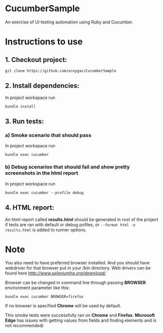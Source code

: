 # CucumberSample
An exercise of UI testing automation using Ruby and Cucumber.

# Instructions to use

## 1. Checkout project: 

`git clone https://github.com/aroygas/CucumberSample`

## 2. Install dependencies:

In project workspace run

`bundle install`

## 3. Run tests:
### a) Smoke scenario that should pass

In project workspace run

`bundle exec cucumber`

### b) Debug scenarios that should fail and show pretty screenshots in the html report 

In project workspace run

`bundle exec cucumber --profile debug`

## 4. HTML report:

An html report called **results.html** should be generated in root of the project
 if tests are ran with default or debug pofiles, or `--format html -o results.html` is added to runner options.
 
 # Note 
 
 You also need to have preferred browser installed. 
 And you should have webdriver for that browser put in your <Ruby root>/bin directory. 
 Web drivers can be found here _http://www.seleniumhq.org/download/_
 
 Browser can be changed in command line through passing **BROWSER** environment parameter like this:
 
 `bundle exec cucumber BROWSER=firefox` 
 
 If no browser is specified **Chrome** will be used by default.
   
 This smoke tests were successfully ran on **Chrome** and **Firefox**.
 **Microsoft Edge** has issues with getting values from fields and finding elements and is not recommended)